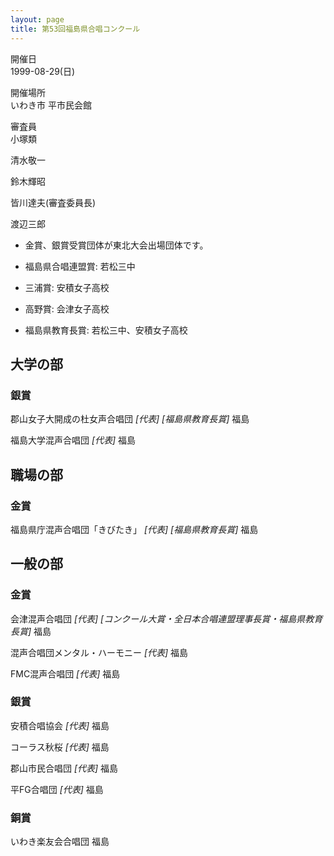 ```yaml
---
layout: page
title: 第53回福島県合唱コンクール
---
```

開催日  
1999-08-29(日)

開催場所  
いわき市 平市民会館

審査員  
小塚類

清水敬一

鈴木輝昭

皆川達夫(審査委員長)

渡辺三郎

-   金賞、銀賞受賞団体が東北大会出場団体です。

-   福島県合唱連盟賞: 若松三中

-   三浦賞: 安積女子高校

-   高野賞: 会津女子高校

-   福島県教育長賞: 若松三中、安積女子高校

大学の部
--------

### 銀賞

<span class="choir-name">郡山女子大開成の杜女声合唱団</span> *\[代表\]* *\[福島県教育長賞\]*
福島

<span class="choir-name">福島大学混声合唱団</span> *\[代表\]*
福島

職場の部
--------

### 金賞

<span class="choir-name">福島県庁混声合唱団「きびたき」</span> *\[代表\]* *\[福島県教育長賞\]*
福島

一般の部
--------

### 金賞

<span class="choir-name">会津混声合唱団</span> *\[代表\]* *\[コンクール大賞・全日本合唱連盟理事長賞・福島県教育長賞\]*
福島

<span class="choir-name">混声合唱団メンタル・ハーモニー</span> *\[代表\]*
福島

<span class="choir-name">FMC混声合唱団</span> *\[代表\]*
福島

### 銀賞

<span class="choir-name">安積合唱協会</span> *\[代表\]*
福島

<span class="choir-name">コーラス秋桜</span> *\[代表\]*
福島

<span class="choir-name">郡山市民合唱団</span> *\[代表\]*
福島

<span class="choir-name">平FG合唱団</span> *\[代表\]*
福島

### 銅賞

<span class="choir-name">いわき楽友会合唱団</span>
福島

